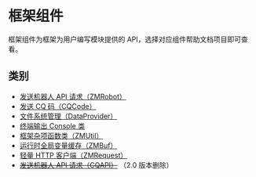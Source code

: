 # 框架组件

框架组件为框架为用户编写模块提供的 API，选择对应组件帮助文档项目即可查看。

## 类别

- [发送机器人 API 请求（ZMRobot）](/guide/component/zmrobot.html)
- [发送 CQ 码（CQCode）](/guide/component/cqcode.html)
- [文件系统管理（DataProvider）](/guide/component/data-provider.html)
- [终端输出 Console 类](/guide/component/console.html)
- [框架杂项函数类（ZMUtil）](/guide/component/zmutil.html)
- [运行时全局变量缓存（ZMBuf）](/guide/component/zmbuf.html)
- [轻量 HTTP 客户端（ZMRequest）](/guide/component/zmrequest.html)
- [~~发送机器人 API 请求（CQAPI）~~](/guide/component/cqapi.html) （2.0 版本删除）



